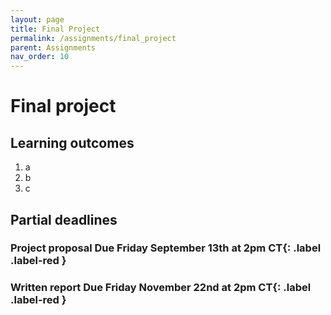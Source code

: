 ```yaml
---
layout: page
title: Final Project
permalink: /assignments/final_project
parent: Assignments
nav_order: 10
---
```


# Final project  

## Learning outcomes  
1. a
2. b
3. c

## Partial deadlines  
### Project proposal **Due Friday September 13th at 2pm CT**{: .label .label-red }
### Written report **Due Friday November 22nd at 2pm CT**{: .label .label-red }
